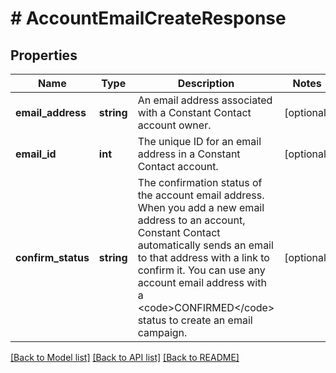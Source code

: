 # # AccountEmailCreateResponse

## Properties

Name | Type | Description | Notes
------------ | ------------- | ------------- | -------------
**email_address** | **string** | An email address associated with a Constant Contact account owner. | [optional]
**email_id** | **int** | The unique ID for an email address in a Constant Contact account. | [optional]
**confirm_status** | **string** | The confirmation status of the account email address. When you add a new email address to an account, Constant Contact automatically sends an email to that address with a link to confirm it. You can use any account email address with a &lt;code&gt;CONFIRMED&lt;/code&gt; status to create an email campaign. | [optional]

[[Back to Model list]](../../README.md#models) [[Back to API list]](../../README.md#endpoints) [[Back to README]](../../README.md)
